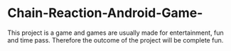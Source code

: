 # Chain-Reaction-Android-Game-
This project is a game and games are usually made for entertainment, fun and time pass. Therefore the outcome of the project will be complete fun.
